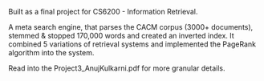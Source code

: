 Built as a final project for CS6200 - Information Retrieval.


A meta search engine, that parses the CACM corpus (3000+ documents), stemmed & stopped 170,000 words and created an inverted index. It combined 5 variations of retrieval systems and implemented the PageRank algorithm into the system.


Read into the Project3_AnujKulkarni.pdf  for more granular details.